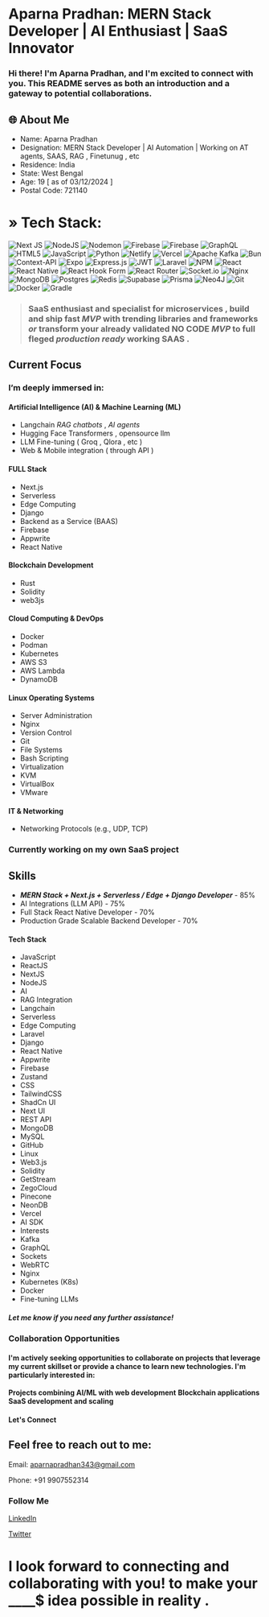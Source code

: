 # Aparna Pradhan: MERN Stack Developer | AI Enthusiast | SaaS Innovator
### Hi there! I'm Aparna Pradhan, and I'm excited to connect with you. This README serves as both an introduction and a gateway to potential collaborations.

## 🌐 About Me
- Name: Aparna Pradhan
- Designation: MERN Stack Developer | AI Automation | Working on AT agents, SAAS, RAG , Finetunug , etc
- Residence: India
- State: West Bengal
- Age: 19 [ as of 03/12/2024 ]
- Postal Code: 721140


# » Tech Stack:
![Next JS](https://img.shields.io/badge/Next-black?style=flat&logo=next.js&logoColor=white) ![NodeJS](https://img.shields.io/badge/node.js-6DA55F?style=flat&logo=node.js&logoColor=white) ![Nodemon](https://img.shields.io/badge/NODEMON-%23323330.svg?style=flat&logo=nodemon&logoColor=%BBDEAD) ![Firebase](https://img.shields.io/badge/firebase-%23039BE5.svg?style=flat&logo=firebase) ![Firebase](https://img.shields.io/badge/firebase-a08021?style=flat&logo=firebase&logoColor=ffcd34) ![GraphQL](https://img.shields.io/badge/-GraphQL-E10098?style=flat&logo=graphql&logoColor=white) ![HTML5](https://img.shields.io/badge/html5-%23E34F26.svg?style=flat&logo=html5&logoColor=white) ![JavaScript](https://img.shields.io/badge/javascript-%23323330.svg?style=flat&logo=javascript&logoColor=%23F7DF1E) ![Python](https://img.shields.io/badge/python-3670A0?style=flat&logo=python&logoColor=ffdd54) ![Netlify](https://img.shields.io/badge/netlify-%23000000.svg?style=flat&logo=netlify&logoColor=#00C7B7) ![Vercel](https://img.shields.io/badge/vercel-%23000000.svg?style=flat&logo=vercel&logoColor=white) ![Apache Kafka](https://img.shields.io/badge/Apache%20Kafka-000?style=flat&logo=apachekafka) ![Bun](https://img.shields.io/badge/Bun-%23000000.svg?style=flat&logo=bun&logoColor=white) ![Context-API](https://img.shields.io/badge/Context--Api-000000?style=flat&logo=react) ![Expo](https://img.shields.io/badge/expo-1C1E24?style=flat&logo=expo&logoColor=#D04A37) ![Express.js](https://img.shields.io/badge/express.js-%23404d59.svg?style=flat&logo=express&logoColor=%2361DAFB) ![JWT](https://img.shields.io/badge/JWT-black?style=flat&logo=JSON%20web%20tokens) ![Laravel](https://img.shields.io/badge/laravel-%23FF2D20.svg?style=flat&logo=laravel&logoColor=white) ![NPM](https://img.shields.io/badge/NPM-%23CB3837.svg?style=flat&logo=npm&logoColor=white) ![React](https://img.shields.io/badge/react-%2320232a.svg?style=flat&logo=react&logoColor=%2361DAFB) ![React Native](https://img.shields.io/badge/react_native-%2320232a.svg?style=flat&logo=react&logoColor=%2361DAFB) ![React Hook Form](https://img.shields.io/badge/React%20Hook%20Form-%23EC5990.svg?style=flat&logo=reacthookform&logoColor=white) ![React Router](https://img.shields.io/badge/React_Router-CA4245?style=flat&logo=react-router&logoColor=white) ![Socket.io](https://img.shields.io/badge/Socket.io-black?style=flat&logo=socket.io&badgeColor=010101) ![Nginx](https://img.shields.io/badge/nginx-%23009639.svg?style=flat&logo=nginx&logoColor=white) ![MongoDB](https://img.shields.io/badge/MongoDB-%234ea94b.svg?style=flat&logo=mongodb&logoColor=white) ![Postgres](https://img.shields.io/badge/postgres-%23316192.svg?style=flat&logo=postgresql&logoColor=white) ![Redis](https://img.shields.io/badge/redis-%23DD0031.svg?style=flat&logo=redis&logoColor=white) ![Supabase](https://img.shields.io/badge/Supabase-3ECF8E?style=flat&logo=supabase&logoColor=white) ![Prisma](https://img.shields.io/badge/Prisma-3982CE?style=flat&logo=Prisma&logoColor=white) ![Neo4J](https://img.shields.io/badge/Neo4j-008CC1?style=flat&logo=neo4j&logoColor=white) ![Git](https://img.shields.io/badge/git-%23F05033.svg?style=flat&logo=git&logoColor=white) ![Docker](https://img.shields.io/badge/docker-%230db7ed.svg?style=flat&logo=docker&logoColor=white) ![Gradle](https://img.shields.io/badge/Gradle-02303A.svg?style=flat&logo=Gradle&logoColor=white)
  
> ### SaaS enthusiast and specialist for microservices , build and ship fast ***MVP*** with trending libraries and frameworks *or* transform your already validated **NO CODE** ***MVP*** to full fleged *production ready*  working SAAS .
> 
## Current Focus
### I’m deeply immersed in:

#### Artificial Intelligence (AI) & Machine Learning (ML)

- Langchain *RAG chatbots* , *AI agents*
- Hugging Face Transformers , opensource llm 
- LLM Fine-tuning ( Groq , Qlora , etc )
- Web & Mobile integration ( through API )

#### FULL Stack
- Next.js
- Serverless
- Edge Computing
- Django
- Backend as a Service (BAAS)
- Firebase
- Appwrite
- React Native

#### Blockchain Development
- Rust
- Solidity
- web3js

#### Cloud Computing & DevOps
- Docker
- Podman
- Kubernetes
- AWS S3
- AWS Lambda
- DynamoDB

#### Linux Operating Systems
- Server Administration
- Nginx
- Version Control
- Git
- File Systems
- Bash Scripting
- Virtualization
- KVM
- VirtualBox
- VMware

#### IT & Networking
- Networking Protocols (e.g., UDP, TCP)




### Currently working on my own SaaS project
## Skills
- ***MERN Stack + Next.js + Serverless / Edge + Django Developer*** - 85%
- AI Integrations (LLM API) - 75%
- Full Stack React Native Developer - 70%
- Production Grade Scalable Backend Developer - 70%
  
#### Tech Stack

- JavaScript
- ReactJS
- NextJS
- NodeJS
- AI
- RAG Integration
- Langchain
- Serverless
- Edge Computing
- Laravel
- Django
- React Native
- Appwrite
- Firebase
- Zustand
- CSS
- TailwindCSS
- ShadCn UI
- Next UI
- REST API
- MongoDB
- MySQL
- GitHub
- Linux
- Web3.js
- Solidity
- GetStream
- ZegoCloud
- Pinecone
- NeonDB
- Vercel
- AI SDK
- Interests
- Kafka
- GraphQL
- Sockets
- WebRTC
- Nginx
- Kubernetes (K8s)
- Docker
- Fine-tuning LLMs

##### Let me know if you need any further assistance!

### Collaboration Opportunities
#### I'm actively seeking opportunities to collaborate on projects that leverage my current skillset or provide a chance to learn new technologies. I'm particularly interested in:

**Projects combining AI/ML with web development**
**Blockchain applications**
**SaaS development and scaling**

#### Let's Connect
## Feel free to reach out to me:

Email: <aparnapradhan343@gmail.com>

Phone: +91 9907552314

### Follow Me

[LinkedIn](https://www.linkedin.com/in/aparna-pradhan-06b882215/)

[Twitter](https://x.com/Aparna_108_dev)

# I look forward to connecting and collaborating with you! to make your ____$ idea possible in reality . 

